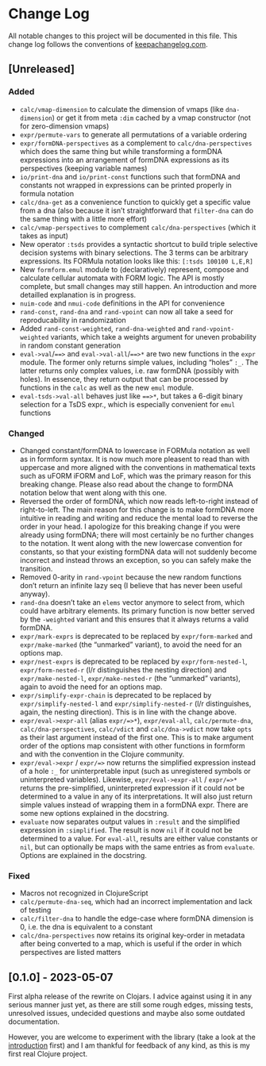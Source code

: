 # Change Log
All notable changes to this project will be documented in this file. This change log follows the conventions of [keepachangelog.com](http://keepachangelog.com/).

## [Unreleased]

### Added

- `calc/vmap-dimension` to calculate the dimension of vmaps (like `dna-dimension`) or get it from meta `:dim` cached by a vmap constructor (not for zero-dimension vmaps)
- `expr/permute-vars` to generate all permutations of a variable ordering
- `expr/formDNA-perspectives` as a complement to `calc/dna-perspectives` which does the same thing but while transforming a formDNA expressions into an arrangement of formDNA expressions as its perspectives (keeping variable names)
- `io/print-dna` and `io/print-const` functions such that formDNA and constants not wrapped in expressions can be printed properly in formula notation
- `calc/dna-get` as a convenience function to quickly get a specific value from a dna (also because it isn’t straightforward that `filter-dna` can do the same thing with a little more effort)
- `calc/vmap-perspectives` to complement `calc/dna-perspectives` (which it takes as input)
- New operator `:tsds` provides a syntactic shortcut to build triple selective decision systems with binary selections. The 3 terms can be arbitrary expressions. Its FORMula notation looks like this: `[:tsds 100100 L,E,R]`
- New `formform.emul` module to (declaratively) represent, compose and calculate cellular automata with FORM logic. The API is mostly complete, but small changes may still happen. An introduction and more detailled explanation is in progress.
- `nuim-code` and `nmui-code` definitions in the API for convenience
- `rand-const`, `rand-dna` and `rand-vpoint` can now all take a seed for reproducability in randomization
- Added `rand-const-weighted`, `rand-dna-weighted` and `rand-vpoint-weighted` variants, which take a weights argument for uneven probability in random constant generation
- `eval->val`/`==>` and `eval->val-all`/`==>*` are two new functions in the `expr` module. The former only returns simple values, including “holes” `:_`. The latter returns only complex values, i.e. raw formDNA (possibly with holes). In essence, they return output that can be processed by functions in the `calc` as well as the new `emul` module.
- `eval-tsds->val-all` behaves just like `==>*`, but takes a 6-digit binary selection for a TsDS expr., which is especially convenient for `emul` functions

### Changed

- Changed constant/formDNA to lowercase in FORMula notation as well as in formform syntax. It is now much more pleasent to read than with uppercase and more aligned with the conventions in mathematical texts such as uFORM iFORM and LoF, which was the primary reason for this breaking change. Please also read about the change to formDNA notation below that went along with this one.
- Reversed the order of formDNA, which now reads left-to-right instead of right-to-left. The main reason for this change is to make formDNA more intuitive in reading and writing and reduce the mental load to reverse the order in your head. I apologize for this breaking change if you were already using formDNA; there will most certainly be no further changes to the notation. It went along with the new lowercase convention for constants, so that your existing formDNA data will not suddenly become incorrect and instead throws an exception, so you can safely make the transition. 
- Removed 0-arity in `rand-vpoint` because the new random functions don’t return an infinite lazy seq (I believe that has never been useful anyway).
- `rand-dna` doesn’t take an `elems` vector anymore to select from, which could have arbitrary elements. Its primary function is now better served by the `-weighted` variant and this ensures that it always returns a valid formDNA.
- `expr/mark-exprs` is deprecated to be replaced by `expr/form-marked` and `expr/make-marked` (the “unmarked” variant), to avoid the need for an options map.
- `expr/nest-exprs` is deprecated to be replaced by `expr/form-nested-l`, `expr/form-nested-r` (l/r distinguishes the nesting direction) and `expr/make-nested-l`, `expr/make-nested-r` (the “unmarked” variants), again to avoid the need for an options map.
- `expr/simplify-expr-chain` is deprecated to be replaced by `expr/simplify-nested-l` and `expr/simplify-nested-r` (l/r distinguishes, again, the nesting direction). This is in line with the change above.
- `expr/eval->expr-all` (alias `expr/=>*`), `expr/eval-all`, `calc/permute-dna`, `calc/dna-perspectives`, `calc/vdict` and `calc/dna->vdict` now take `opts` as their last argument instead of the first one. This is to make argument order of the options map consistent with other functions in formform and with the convention in the Clojure community.
- `expr/eval->expr` / `expr/=>` now returns the simplified expression instead of a hole `:_` for uninterpretable input (such as unregistered symbols or uninterpreted variables). Likewise, `expr/eval->expr-all` / `expr/=>*` returns the pre-simplified, uninterpreted expression if it could not be determined to a value in any of its interpretations. It will also just return simple values instead of wrapping them in a formDNA expr. There are some new options explained in the docstring.
- `evaluate` now separates output values in `:result` and the simplified expression in `:simplified`. The result is now `nil` if it could not be determined to a value. For `eval-all`, results are either value constants or `nil`, but can optionally be maps with the same entries as from `evaluate`. Options are explained in the docstring.


### Fixed

- Macros not recognized in ClojureScript
- `calc/permute-dna-seq`, which had an incorrect implementation and lack of testing
- `calc/filter-dna` to handle the edge-case where formDNA dimension is 0, i.e. the dna is equivalent to a constant
- `calc/dna-perspectives` now retains its original key-order in metadata after being converted to a map, which is useful if the order in which perspectives are listed matters

## [0.1.0] - 2023-05-07

First alpha release of the rewrite on Clojars. I advice against using it in any serious manner just yet, as there are still some rough edges, missing tests, unresolved issues, undecided questions and maybe also some outdated documentation.

However, you are welcome to experiment with the library (take a look at the [introduction](https://formform.dev/notebooks/introduction.html) first) and I am thankful for feedback of any kind, as this is my first real Clojure project.
